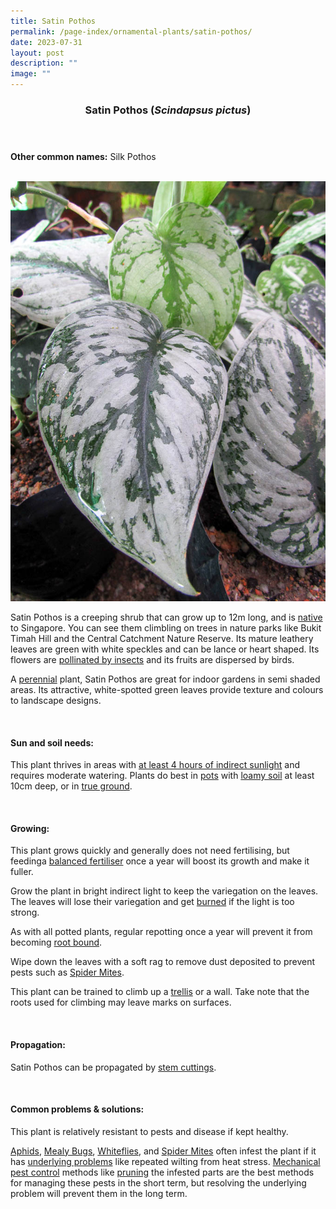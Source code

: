 ```yaml
---
title: Satin Pothos
permalink: /page-index/ornamental-plants/satin-pothos/
date: 2023-07-31
layout: post
description: ""
image: ""
---
```

<header> 
	<h3>Satin Pothos (<em>Scindapsus pictus</em>)</h3> 
</header> 
 
<section> 
	<p><strong>Other common names:</strong> Silk Pothos</p> 
	<br> 
</section> 
 
<section> 
	<img title="The silvery leaves o a Satin pothos. Photo by Victoria Lim." src="/images/Plants/satinpothos_victorialim.jpg">
	<p>Satin Pothos is a creeping shrub that can grow up to 12m long, and is <a href="/page-index/glossary/native-plants/">native</a> to Singapore. You can see them climbling on trees in nature parks like Bukit Timah Hill and the Central Catchment Nature Reserve. Its mature leathery leaves are green with white speckles and can be lance or heart shaped. Its flowers are <a href="/page-index/biodiversity/pollinators/">pollinated by insects</a> and its fruits are dispersed by birds.</p>
	<p>A <a href="/learn-more-about-gardening/glossary/#p">perennial</a> plant, Satin Pothos are great for indoor gardens in semi shaded areas. Its attractive, white-spotted green leaves provide texture and colours to landscape designs.</p>
	 <br> 
</section> 
 
<section> 
  <h4>Sun and soil needs:</h4> 
  <p>This plant thrives in areas with <a href="/page-index/horticulture-techniques/gauging-light/">at least 4 hours of indirect sunlight</a> and requires moderate watering. Plants do best in <a href="/page-index/horticulture-techniques/planting-in-containers/">pots</a> with <a href="/page-index/horticulture-techniques/soil/">loamy soil</a> at least 10cm deep, or in <a href="/page-index/horticulture-techniques/true-ground/">true ground</a>.</p> 
	<br>
</section>

<section> 
  <h4>Growing:</h4> 
	<p>This plant grows quickly and generally does not need fertilising, but feedinga  <a href="/page-index/horticulture-techniques/fertilising/">balanced fertiliser</a> once a year will boost its growth and make it fuller.</p>
	<p>Grow the plant in bright indirect light to keep the variegation on the leaves. The leaves will lose their variegation and get <a href="/page-index/plant-problems/sunburn/">burned</a> if the light is too strong.</p>
	<p>As with all potted plants, regular repotting once a year will prevent it from becoming <a href="/page-index/plant-problems/root-bound/">root bound</a>.</p> 
		<p>Wipe down the leaves with a soft rag to remove dust deposited to prevent pests such as <a href="/page-index/pests/spider-mites/">Spider Mites</a>. </p>
	<p>This plant can be trained to climb up a <a href="/page-index/hardscapes/trellises/">trellis</a> or a wall. Take note that the roots used for climbing may leave marks on surfaces.</p>
	<br> 
</section> 

<section> 
  <h4>Propagation:</h4> 
	<p>Satin Pothos can be propagated by <a href="/page-index/horticulture-techniques/propagating-by-cuttings/">stem cuttings</a>.</p> 
	<br> 
</section> 
 
<section> 
  <h4>Common problems &amp; solutions:</h4> 
	<p>This plant is relatively resistant to pests and disease if kept healthy.</p>
<p><a href="/page-index/pests/aphids/">Aphids</a>, <a href="/page-index/pests/mealy-bugs/">Mealy Bugs</a>, <a href="/page-index/pests/whiteflies/">Whiteflies</a>, and <a href="/page-index/pests/spider-mites/">Spider Mites</a> often infest the plant if it has <a href="/learn-more-about-gardening/plant-problems/">underlying problems</a> like repeated wilting from heat stress. <a href="/page-index/horticulture-techniques/pest-control/">Mechanical pest control</a> methods like <a href="/page-index/horticulture-techniques/pruning/">pruning</a> the infested parts are the best methods for managing these pests in the short term, but resolving the underlying problem will prevent them in the long term.</p>
	<br> 
</section>